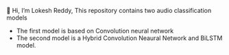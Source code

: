 👋 Hi, I’m Lokesh Reddy, This repository contains two audio classification models
- The first model is based on Convolution neural network
- The second model is a Hybrid Convolution Neaural Network and BiLSTM model.

<!---
lokireddy09/lokireddy09 is a ✨ special ✨ repository because its `README.md` (this file) appears on your GitHub profile.
You can click the Preview link to take a look at your changes.
--->
